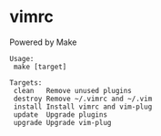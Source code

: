 # vimrc
Powered by Make

```
Usage:
 make [target]

Targets:
 clean   Remove unused plugins
 destroy Remove ~/.vimrc and ~/.vim
 install Install vimrc and vim-plug
 update  Upgrade plugins
 upgrade Upgrade vim-plug
```

